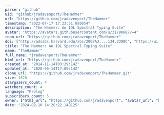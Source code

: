 ```yaml
---
parser: "github"
uid: "github/jradavenport/TheHammer"
url: "https://github.com/jradavenport/TheHammer"
timestamp: "2022-07-17 17:23:51.880054"
description: "The Hammer: An IDL Spectral Typing Suite"
avatar: "https://avatars.githubusercontent.com/u/3179868?v=4"
repo_url: "https://github.com/jradavenport/TheHammer"
doi: ["http://adsabs.harvard.edu/abs/2007AJ....134.2398C", "https://ui.adsabs.harvard.edu/abs/2014ascl.soft05003C/abstract"]
title: "The Hammer: An IDL Spectral Typing Suite"
name: "TheHammer"
full_name: "jradavenport/TheHammer"
html_url: "https://github.com/jradavenport/TheHammer"
created_at: "2014-11-14T03:29:14Z"
updated_at: "2020-06-14T17:09:14Z"
clone_url: "https://github.com/jradavenport/TheHammer.git"
size: 1828
stargazers_count: 4
watchers_count: 4
language: "Prolog"
subscribers_count: 5
owner: {"html_url": "https://github.com/jradavenport", "avatar_url": "https://avatars.githubusercontent.com/u/3179868?v=4", "login": "jradavenport", "type": "User"}
date: "2024-02-10 14:20:22.148125"
---
```

